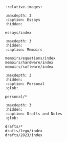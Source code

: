 ```{include} ../README.md
:relative-images:
```

```{toctree}
:maxdepth: 3
:caption: Essays
:hidden:

essays/index
```

```{toctree}
:maxdepth: 3
:hidden:
:caption: Memoirs

memoirs/equations/index
memoirs/hardware/index
memoirs/software/index
```

```{toctree}
:maxdepth: 3
:hidden:
:caption: Personal 
:glob:

personal/*
```

```{toctree}
:maxdepth: 3
:hidden:
:caption: Drafts and Notes 
:glob:

drafts/*
drafts/lego/index
drafts/2023/index
```

